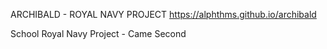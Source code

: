 ARCHIBALD - ROYAL NAVY PROJECT
https://alphthms.github.io/archibald

School Royal Navy Project - Came Second 

